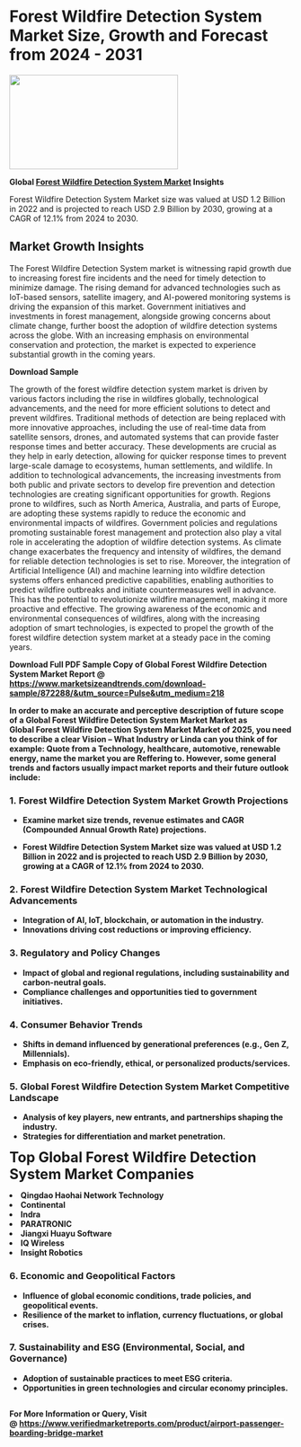 <H1>Forest Wildfire Detection System Market Size, Growth and Forecast from 2024 - 2031</H1><img class="aligncenter size-medium wp-image-584254" src="https://thirdeyenews.in/wp-content/uploads/2024/09/Global-Market-Research-300x168.jpeg" alt="" width="300" height="168" /><p><strong>Global&nbsp;<a href="https://www.marketsizeandtrends.com/download-sample/872288/&amp;utm_source=Pulse&amp;utm_medium=218">Forest Wildfire Detection System Market</a> Insights</strong></p><p>Forest Wildfire Detection System Market size was valued at USD 1.2 Billion in 2022 and is projected to reach USD 2.9 Billion by 2030, growing at a CAGR of 12.1% from 2024 to 2030.</p><p><h2>Market Growth Insights</h2> <p>The Forest Wildfire Detection System market is witnessing rapid growth due to increasing forest fire incidents and the need for timely detection to minimize damage. The rising demand for advanced technologies such as IoT-based sensors, satellite imagery, and AI-powered monitoring systems is driving the expansion of this market. Government initiatives and investments in forest management, alongside growing concerns about climate change, further boost the adoption of wildfire detection systems across the globe. With an increasing emphasis on environmental conservation and protection, the market is expected to experience substantial growth in the coming years.</p> <p><strong>Download Sample</strong></p> <p>The growth of the forest wildfire detection system market is driven by various factors including the rise in wildfires globally, technological advancements, and the need for more efficient solutions to detect and prevent wildfires. Traditional methods of detection are being replaced with more innovative approaches, including the use of real-time data from satellite sensors, drones, and automated systems that can provide faster response times and better accuracy. These developments are crucial as they help in early detection, allowing for quicker response times to prevent large-scale damage to ecosystems, human settlements, and wildlife. In addition to technological advancements, the increasing investments from both public and private sectors to develop fire prevention and detection technologies are creating significant opportunities for growth. Regions prone to wildfires, such as North America, Australia, and parts of Europe, are adopting these systems rapidly to reduce the economic and environmental impacts of wildfires. Government policies and regulations promoting sustainable forest management and protection also play a vital role in accelerating the adoption of wildfire detection systems. As climate change exacerbates the frequency and intensity of wildfires, the demand for reliable detection technologies is set to rise. Moreover, the integration of Artificial Intelligence (AI) and machine learning into wildfire detection systems offers enhanced predictive capabilities, enabling authorities to predict wildfire outbreaks and initiate countermeasures well in advance. This has the potential to revolutionize wildfire management, making it more proactive and effective. The growing awareness of the economic and environmental consequences of wildfires, along with the increasing adoption of smart technologies, is expected to propel the growth of the forest wildfire detection system market at a steady pace in the coming years. <p><strong></p><p><span class=""><strong>Download Full PDF Sample Copy of Global Forest Wildfire Detection System Market Report</strong> @ <a href="https://www.marketsizeandtrends.com/download-sample/872288/&amp;utm_source=Pulse&amp;utm_medium=218" target="_blank">https://www.marketsizeandtrends.com/download-sample/872288/&amp;utm_source=Pulse&amp;utm_medium=218</a></span></p><p>In order to make an accurate and perceptive description of future scope of a Global&nbsp;Forest Wildfire Detection System Market Market as Global&nbsp;Forest Wildfire Detection System Market Market of 2025, you need to describe a clear Vision &ndash; What Industry or Linda can you think of for example: Quote from a Technology, healthcare, automotive, renewable energy, name the market you are Reffering to. However, some general trends and factors usually impact market reports and their future outlook include:</p><h3>1.&nbsp;<strong>Forest Wildfire Detection System Market Growth Projections</strong></h3><ul><li>Examine market size trends, revenue estimates and CAGR (Compounded Annual Growth Rate) projections.</li><li><p>Forest Wildfire Detection System Market size was valued at USD 1.2 Billion in 2022 and is projected to reach USD 2.9 Billion by 2030, growing at a CAGR of 12.1% from 2024 to 2030.</p></li></ul><h3>2.&nbsp;<strong>Forest Wildfire Detection System Market Technological Advancements</strong></h3><ul><li>Integration of AI, IoT, blockchain, or automation in the industry.</li><li>Innovations driving cost reductions or improving efficiency.</li></ul><h3>3.&nbsp;<strong>Regulatory and Policy Changes</strong></h3><ul><li>Impact of global and regional regulations, including sustainability and carbon-neutral goals.</li><li>Compliance challenges and opportunities tied to government initiatives.</li></ul><h3>4.&nbsp;<strong>Consumer Behavior Trends</strong></h3><ul><li>Shifts in demand influenced by generational preferences (e.g., Gen Z, Millennials).</li><li>Emphasis on eco-friendly, ethical, or personalized products/services.</li></ul><h3>5.&nbsp;<strong>Global Forest Wildfire Detection System Market Competitive Landscape</strong></h3><ul><li>Analysis of key players, new entrants, and partnerships shaping the industry.</li><li>Strategies for differentiation and market penetration.</li></ul><p data-pm-slice="1 1 []"><span style="color: inherit; font-family: inherit; font-size: 25px;">Top Global Forest Wildfire Detection System Market Companies</span></p><div class="" data-test-id=""><p><li>Qingdao Haohai Network Technology</li><li> Continental</li><li> Indra</li><li> PARATRONIC</li><li> Jiangxi Huayu Software</li><li> IQ Wireless</li><li> Insight Robotics</li></p></div><h3>6.&nbsp;<strong>Economic and Geopolitical Factors</strong></h3><ul><li>Influence of global economic conditions, trade policies, and geopolitical events.</li><li>Resilience of the market to inflation, currency fluctuations, or global crises.</li></ul><h3>7.&nbsp;<strong>Sustainability and ESG (Environmental, Social, and Governance)</strong></h3><ul><li>Adoption of sustainable practices to meet ESG criteria.</li><li>Opportunities in green technologies and circular economy principles.</li></ul><h2><strong style="font-size: 14px;">For More Information or Query, Visit @&nbsp;</strong><a style="background-color: #ffffff; font-size: 14px;" href="https://www.marketsizeandtrends.com/report/forest-wildfire-detection-system-market/" target="_blank">https://www.verifiedmarketreports.com/product/airport-passenger-boarding-bridge-market</a></h2>
